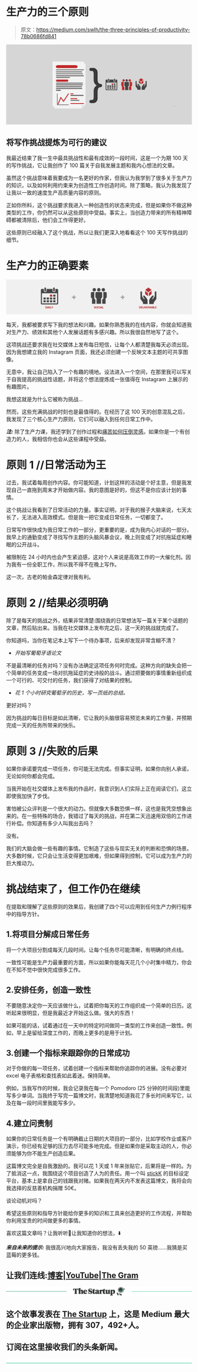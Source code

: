 # 生产力的三个原则

> 原文：<https://medium.com/swlh/the-three-principles-of-productivity-78b0686fd841>

![](img/933d29ad495c0a3bd56ef537c5d519b2.png)

## 将写作挑战提炼为可行的建议

我最近结束了我一生中最具挑战性和最有成效的一段时间，这是一个为期 100 天的写作挑战，它让我创作了 100 篇关于自我发展主题和我内心想法的文章。

虽然这个挑战意味着我要成为一名更好的作家，但我认为我学到了很多关于生产力的知识，以及如何利用约束来为创造性工作创造时间。除了策略，我认为我发现了让我以一致的速度生产高质量内容的原则。

正如你所料，这个挑战要求我进入一种创造性的状态来完成，但是如果你不做这种类型的工作，你仍然可以从这些原则中受益。事实上，当创造力带来的所有精神障碍都被清除后，他们会工作得更好。

这些原则已经融入了这个挑战，所以让我们更深入地看看这个 100 天写作挑战的细节。

# 生产力的正确要素

![](img/3f7a00bebcef1d7238fa6c1da318d4c5.png)

每天，我都被要求写下我的想法和兴趣。如果你熟悉我的在线内容，你就会知道我对生产力、绩效和其他个人发展话题有多感兴趣。所以我很自然地写了这个。

这项挑战还要求我在社交媒体上发布每日短信，让每个人都清楚我每天必须出现。因为我想建立我的 Instagram 页面，我还必须创建一个反映文本主题的可共享图像。

无意中，我让自己陷入了一个有趣的境地。设法进入一个空间，在那里我可以写关于自我提高的挑战性话题，并将这个想法提炼成一张值得在 Instagram 上展示的有趣图片。

我想这就是为什么它被称为挑战…

然而，这些充满挑战的时刻也是最值得的。在经历了这 100 天的创意混乱之后，我发现了三个核心生产力原则，它们可以融入到任何日常工作中。

***注:*** 除了生产力课，我还学到了创作过程和[痛苦如何压倒灵感](https://writingcooperative.com/the-lessons-learned-from-doing-a-100-day-daily-writing-challenge-963c2b33df4d)。如果你是一个有创造力的人，我相信你也会从这些课程中受益。

# 原则 1 //日常活动为王

过去，我试着每周创作内容。你可能知道，计划这样的活动是个好主意，但是我发现自己一直拖到周末才开始做内容。我的意图是好的，但这不是你应该计划的事情。

这个挑战让我看到了日常活动的力量。事实证明，对于我的猴子大脑来说，七天太长了，无法进入高效模式。但是我一把它变成日常任务，一切都变了。

日常写作很快成为我日常工作的一部分，更重要的是，成为我内心对话的一部分。我早上的通勤变成了寻找写作主题的头脑风暴会议，晚上则变成了对抗拖延症和睡眠的公开战斗。

被限制在 24 小时内也会产生紧迫感，这对个人来说是高效工作的一大催化剂。因为我有一份全职工作，所以我不得不在晚上写作。

这一次，古老的帕金森定律对我有利。

# 原则 2 //结果必须明确

除了是每天的挑战之外，结果非常清楚:围绕我的日常想法写一篇关于某个话题的文章，然后贴出来。当我在社交媒体上发布完之后，这一天的挑战就完成了。

你知道吗，当你在笔记本上写下一个待办事项，后来却发现非常含糊不清？

*   *开始写葡萄牙语论文*

不是最清晰的任务对吗？没有办法确定这项任务何时完成。这种方向的缺失会把一个简单的任务变成一场对抗拖延症的史诗般的战斗。通过把要做的事情重新组织成一个可行的、可交付的任务，我们获得了对结果的控制。

*   *花 1 个小时研究葡萄牙的历史，写一页纸的总结。*

更好对吗？

因为挑战的每日目标是如此清晰，它让我的头脑很容易预览未来的工作量，并预期完成一天的任务所带来的快乐。

# 原则 3 //失败的后果

如果你承诺要完成一项任务，你可能无法完成。但事实证明，如果你向别人承诺，无论如何你都会完成。

当我开始在社交媒体上发布我的作品时，我意识到人们实际上正在阅读它们，这立即使我加快了步伐。

害怕被公众评判是一个很大的动力。但就像大多数恐惧一样，这也是我凭空想象出来的。在一些特殊的场合，我错过了每天的挑战，并在第二天迅速用双倍的工作进行补偿。你知道有多少人叫我出去吗？

没有。

我们的大脑会做一些有趣的事情。它制造了这些与现实无关的判断和恐惧的场景。大多数时候，它只会让生活变得更加艰难，但如果得到控制，它可以成为生产力的巨大推动力。

# 挑战结束了，但工作仍在继续

在提取和理解了这些原则的效果后，我创建了四个可以应用到任何生产力例行程序中的指导方针。

## 1.将项目分解成日常任务

将一个大项目分割成每天几段时间。让每个任务尽可能清晰，有明确的终点线。

一致性可能是生产力最重要的方面，所以如果你能每天花几个小时集中精力，你会在不知不觉中很快完成很多工作。

## 2.安排任务，创造一致性

不要随意决定你一天应该做什么，试着把你每天的工作组织成一个简单的日历。这听起来很明显，但是我最近才开始这么做。强大的东西！

如果可能的话，试着通过在一天中的特定时间做同一类型的工作来创造一致性。例如，早上是留给深度工作的，而晚上更多的是用于计划。

## 3.创建一个指标来跟踪你的日常成功

对于你做的每一项任务，试着创建一个指标来帮助你追踪你的进展。没有必要对 excel 电子表格和查找表如此着迷。保持简单。

例如，当我写作的时候，我会记录我在每一个 Pomodoro (25 分钟的时间段)里能写多少单词。当我终于写完一篇博文时，我清楚地知道我花了多长时间来写它，以及在每一段时间里我能写多少。

## 4.建立问责制

如果你的日常任务是一个有明确截止日期的大项目的一部分，比如学校作业或客户演示，你已经有足够的压力去尽可能多地完成。但是如果你是采取主动的人，你必须能够为你不能生产创造后果。

这篇博文完全是自我激励的。我可以花 1 天或 1 年来张贴它，后果将是一样的。为了抵消这一点，我围绕这个项目创造了人为的责任。用一个叫 [stickK](http://www.stickk.com/) 的目标设定平台，基本上是拿自己的钱跟我对赌。如果我在两天内不发表这篇博文，我将会向我选择的反慈善机构捐赠 50€。

谈论动机对吗？

希望这些原则和指导方针能给你更多的知识和工具来创造更好的工作流程，并帮助你利用宝贵的时间做更多的事情。

喜欢这篇文章吗？让我听听👏让我知道你的想法，⬇️

***来自未来的提示:*** 我很高兴地向大家报告，我没有丢失我的 50 英镑……我猜是买蓝莓的更多钱。

## 让我们连线:[博客](http://roaddelta.com/)|[YouTube](https://www.youtube.com/channel/UCW3hau6M3heC37fIaMI866g)|[The Gram](https://www.instagram.com/roaddelta/)

[![](img/308a8d84fb9b2fab43d66c117fcc4bb4.png)](https://medium.com/swlh)

## 这个故事发表在 [The Startup](https://medium.com/swlh) 上，这是 Medium 最大的企业家出版物，拥有 307，492+人。

## 订阅在这里接收我们的头条新闻。

[![](img/b0164736ea17a63403e660de5dedf91a.png)](https://medium.com/swlh)